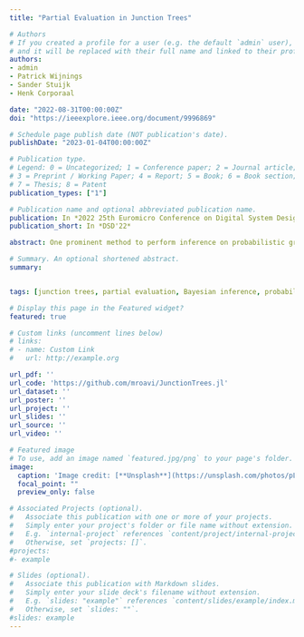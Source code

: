 ```yaml
---
title: "Partial Evaluation in Junction Trees"

# Authors
# If you created a profile for a user (e.g. the default `admin` user), write the username (folder name) here 
# and it will be replaced with their full name and linked to their profile.
authors:
- admin
- Patrick Wijnings
- Sander Stuijk 
- Henk Corporaal

date: "2022-08-31T00:00:00Z"
doi: "https://ieeexplore.ieee.org/document/9996869"

# Schedule page publish date (NOT publication's date).
publishDate: "2023-01-04T00:00:00Z"

# Publication type.
# Legend: 0 = Uncategorized; 1 = Conference paper; 2 = Journal article;
# 3 = Preprint / Working Paper; 4 = Report; 5 = Book; 6 = Book section;
# 7 = Thesis; 8 = Patent
publication_types: ["1"]

# Publication name and optional abbreviated publication name.
publication: In *2022 25th Euromicro Conference on Digital System Design (DSD)*
publication_short: In *DSD'22*

abstract: One prominent method to perform inference on probabilistic graphical models is the *probability propagation in trees of clusters* (PPTC) algorithm. In this paper, we demonstrate the use of *partial evaluation*, an established technique from the compiler domain, to improve the performance of online Bayesian inference using the PPTC algorithm in the context of observed evidence. We present a metaprogramming-based method to transform a base program into an optimized version by precomputing the static input at compile time while guaranteeing behavioral equivalence. We achieve an inference time reduction of 21% on average for the Promedas benchmark.

# Summary. An optional shortened abstract.
summary:


tags: [junction trees, partial evaluation, Bayesian inference, probabilistic graphical models, message passing]

# Display this page in the Featured widget?
featured: true

# Custom links (uncomment lines below)
# links:
# - name: Custom Link
#   url: http://example.org

url_pdf: ''
url_code: 'https://github.com/mroavi/JunctionTrees.jl'
url_dataset: ''
url_poster: ''
url_project: ''
url_slides: ''
url_source: ''
url_video: ''

# Featured image
# To use, add an image named `featured.jpg/png` to your page's folder. 
image:
  caption: 'Image credit: [**Unsplash**](https://unsplash.com/photos/pLCdAaMFLTE)'
  focal_point: ""
  preview_only: false

# Associated Projects (optional).
#   Associate this publication with one or more of your projects.
#   Simply enter your project's folder or file name without extension.
#   E.g. `internal-project` references `content/project/internal-project/index.md`.
#   Otherwise, set `projects: []`.
#projects:
#- example

# Slides (optional).
#   Associate this publication with Markdown slides.
#   Simply enter your slide deck's filename without extension.
#   E.g. `slides: "example"` references `content/slides/example/index.md`.
#   Otherwise, set `slides: ""`.
#slides: example
---
```


